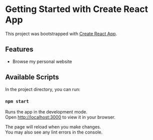# Getting Started with Create React App

This project was bootstrapped with [Create React App](https://github.com/facebook/create-react-app).

## Features
* Browse my personal website

## Available Scripts

In the project directory, you can run:

### `npm start`

Runs the app in the development mode.\
Open [http://localhost:3000](http://localhost:3000) to view it in your browser.

The page will reload when you make changes.\
You may also see any lint errors in the console.

